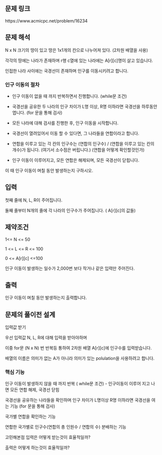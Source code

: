 
<h2>문제 링크</h2>
 https://www.acmicpc.net/problem/16234

<h2>문제 해석</h2>
N x N 크기의 땅이 있고 땅은 1x1개의 칸으로 나누어져 있다. (2차원 배열을 사용)



각각의 땅에는 나라가 존재하며 r행 c열에 있는 나라에는 A[r][c]명이 살고 있습니다.



인접한 나라 사이에는 국경선이 존재하며 인구를 이동시키려고 합니다.



<h3>인구 이동의 절차</h3>

- 인구 이동이 없을 때 까지 반복하면서 진행합니다. (while문 조건)



- 국경선을 공유한 두 나라의 인구 차이가 L명 이상, R명 이하라면 국경선을 하루동안 엽니다. (for 문을 통해 검사)
- 모든 나라에 대해 검사를 진행한 후, 인구 이동을 시작합니다. 

- 국경선이 열려있어서 이동 할 수 있다면, 그 나라들을 연합이라고 합니다.

- 연합을 이루고 있는 각 칸의 인구수는 (연합의 인구수) / (연합을 이루고 있는 칸의 개수)가 됩니다. (여기서 소수점은 버립니다.) (연합을 어떻게 확인할것인가)

- 인구 이동이 이루어지고, 모든 연합은 해제되며, 모든 국경선이 닫힙니다.



이 때 인구 이동이 며칠 동안 발생하는지 구하시오.



<h2>입력</h2>
첫째 줄에 N, L, R이 주어집니다. 

둘째 줄부터 N개의 줄에 각 나라의 인구수가 주어집니다. ( A[r][c]의 값들) 



<h2>제약조건</h2>

1<= N <= 50

1 <= L <= R <= 100

0 <= A[r][c] <=100

인구 이동이 발생하는 일수가 2,000번 보다 작거나 같은 입력만 주어진다.



<h2>출력</h2>
인구 이동이 며칠 동안 발생하는지 출력합니다.



<h2>문제의 풀이전 설계</h2>
입력값 받기

우선 입력값 N, L, R에 대해 입력을 받아야하며﻿

이중 for문 (N x N) 번 반복등 통하여 2차원 배열 A[r][c]에 인구수를 입력받습니다.

배열의 이름은 의미가 없는 A가 아니라 의미가 있는 polulation을 사용하려고 합니다.



<h3>핵심 기능</h3>

인구 이동이 발생하지 않을 때 까지 반복 ( while문 조건) - 인구이동이 이루어 지고 나면 모든 연합 해제, 국경선 닫힘

국경선을 공유하는 나라들을 확인하며 ﻿인구 차이가 L명이상 R명 이하라면 국경선을 여는 기능 (for 문을 통해 검사)

국가별 연합을 확인하는 기능

연합한 국가별로 인구수(연합의 총 인원수 / 연합의 수) 분배하는 기능





고민해본점
입력은 어떻게 받는것이 효율적일까?

출력은 어떻게 하는것이 효율적일까?








